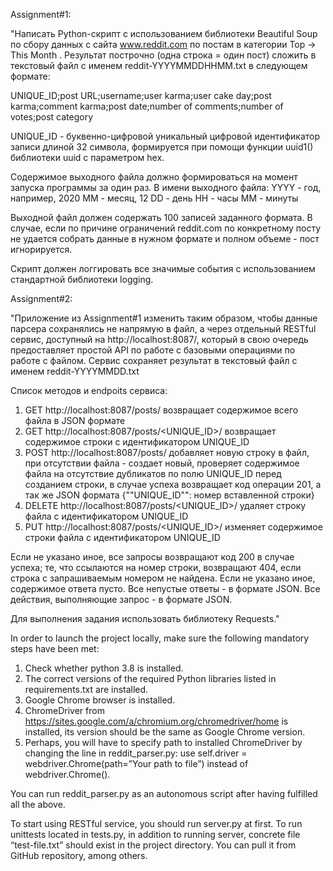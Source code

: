 Assignment#1:

"Написать Python-скрипт с использованием библиотеки Beautiful Soup по сбору данных с сайта www.reddit.com по постам в категории Top -> This Month . Результат построчно (одна строка = один пост) сложить в текстовый файл с именем reddit-YYYYMMDDHHMM.txt в следующем формате:

UNIQUE_ID;post URL;username;user karma;user cake day;post karma;comment karma;post date;number of comments;number of votes;post category

UNIQUE_ID - буквенно-цифровой уникальный цифровой идентификатор записи длиной 32 символа, формируется при помощи функции uuid1() библиотеки uuid с параметром hex.

Содержимое выходного файла должно формироваться на момент запуска программы за один раз. В имени выходного файла:
YYYY - год, например, 2020
MM - месяц, 12
DD - день
HH - часы
MM - минуты

Выходной файл должен содержать 100 записей заданного формата. В случае, если по причине ограничений reddit.com по конкретному посту не удается собрать данные в нужном формате и полном объеме - пост игнорируется.

Скрипт должен логгировать все значимые события с использованием стандартной библиотеки logging.


Assignment#2:

"Приложение из Assignment#1 изменить таким образом, чтобы данные парсера сохранялись не напрямую в файл, а через отдельный RESTful сервис, доступный на http://localhost:8087/, который в свою очередь предоставляет простой API по работе с базовыми операциями по работе с файлом. Сервис сохраняет результат в текстовый файл с именем reddit-YYYYMMDD.txt

Список методов и endpoits сервиса:

1. GET http://localhost:8087/posts/ возвращает содержимое всего файла в JSON формате
2. GET http://localhost:8087/posts/<UNIQUE_ID>/ возвращает содержимое строки с идентификатором UNIQUE_ID
3. POST http://localhost:8087/posts/ добавляет новую строку в файл, при отсутствии файла - создает новый, проверяет содержимое файла на отсутствие дубликатов по полю UNIQUE_ID перед созданием строки, в случае успеха возвращает код операции 201, а так же JSON формата {""UNIQUE_ID"": номер вставленной строки}
4. DELETE http://localhost:8087/posts/<UNIQUE_ID>/ удаляет строку файла с идентификатором UNIQUE_ID
5. PUT http://localhost:8087/posts/<UNIQUE_ID>/ изменяет содержимое строки файла с идентификатором UNIQUE_ID

Если не указано иное, все запросы возвращают код 200 в случае успеха; те, что ссылаются на номер строки, возвращают 404, если строка с запрашиваемым номером не найдена. Если не указано иное, содержимое ответа пусто. Все непустые ответы - в формате JSON. Все действия, выполняющие запрос - в формате JSON.

Для выполнения задания использовать библиотеку Requests."





In order to launch the project locally, make sure the following mandatory steps have been met:
1. Check whether python 3.8 is installed.
2. The correct versions of the required Python libraries listed in requirements.txt are installed.
3. Google Chrome browser is installed.
4. ChromeDriver from https://sites.google.com/a/chromium.org/chromedriver/home is installed, its version should be the same as Google Chrome version.
5. Perhaps, you will have to specify path to installed ChromeDriver by changing the line in reddit_parser.py:
   use self.driver = webdriver.Chrome(path=”Your path to file”) instead of webdriver.Chrome().

You can run reddit_parser.py as an autonomous script after having fulfilled all the above.

To start using RESTful service, you should run server.py at first. To run unittests located in tests.py, 
in addition to running server, concrete file “test-file.txt” should exist in the project directory. You can pull it from GitHub repository, among others. 
